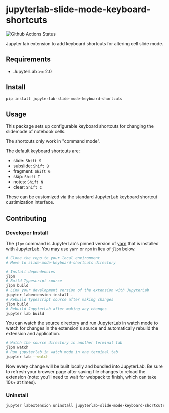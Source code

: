 # jupyterlab-slide-mode-keyboard-shortcuts

![Github Actions Status](https://github.com/sglyon/jupyterlab-silde-mode-keyboard/workflows/Build/badge.svg)

Jupyter lab extension to add keyboard shortcuts for altering cell slide mode.

## Requirements

- JupyterLab >= 2.0

## Install

```bash
pip install jupyterlab-slide-mode-keyboard-shortcuts
```

## Usage

This package sets up configurable keyboard shortcuts for changing the slidemode of notebook cells.

The shortcuts only work in "command mode".

The default keyboard shortcuts are:

- slide: `Shift S`
- subslide: `Shift B`
- fragment: `Shift G`
- skip: `Shift I`
- notes: `Shift N`
- clear: `Shift C`

These can be customized via the standard JupyterLab keyboard shortcut custimization interface.

## Contributing

### Developer Install

The `jlpm` command is JupyterLab's pinned version of
[yarn](https://yarnpkg.com/) that is installed with JupyterLab. You may use
`yarn` or `npm` in lieu of `jlpm` below.

```bash
# Clone the repo to your local environment
# Move to slide-mode-keyboard-shortcuts directory

# Install dependencies
jlpm
# Build Typescript source
jlpm build
# Link your development version of the extension with JupyterLab
jupyter labextension install .
# Rebuild Typescript source after making changes
jlpm build
# Rebuild JupyterLab after making any changes
jupyter lab build
```

You can watch the source directory and run JupyterLab in watch mode to watch for changes in the extension's source and automatically rebuild the extension and application.

```bash
# Watch the source directory in another terminal tab
jlpm watch
# Run jupyterlab in watch mode in one terminal tab
jupyter lab --watch
```

Now every change will be built locally and bundled into JupyterLab. Be sure to refresh your browser page after saving file changes to reload the extension (note: you'll need to wait for webpack to finish, which can take 10s+ at times).

### Uninstall

```bash
jupyter labextension uninstall jupyterlab-slide-mode-keyboard-shortcuts
```

